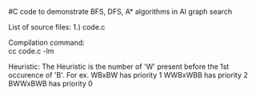 #C code to demonstrate BFS, DFS, A* algorithms in AI graph search

List of source files:
	1.) code.c
	
Compilation command:	
	cc code.c -lm	

Heuristic:
	The Heuristic is the number of 'W' present before the 1st occurence of 'B'.
	For ex. WBxBW has priority 1
		WWBxWBB has priority 2
		BWWxBWB has priority 0
